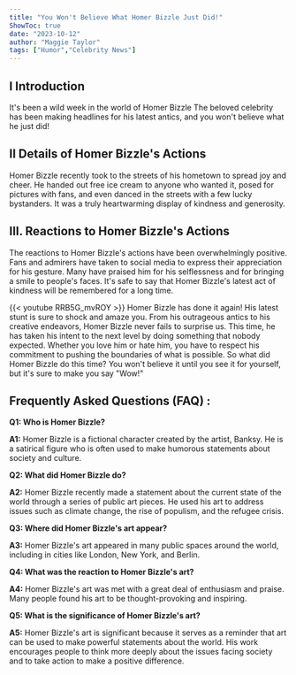 ```yaml
---
title: "You Won't Believe What Homer Bizzle Just Did!"
ShowToc: true 
date: "2023-10-12"
author: "Maggie Taylor" 
tags: ["Humor","Celebrity News"]
---
```

## I Introduction

It's been a wild week in the world of Homer Bizzle The beloved celebrity has been making headlines for his latest antics, and you won't believe what he just did!

## II Details of Homer Bizzle's Actions

Homer Bizzle recently took to the streets of his hometown to spread joy and cheer. He handed out free ice cream to anyone who wanted it, posed for pictures with fans, and even danced in the streets with a few lucky bystanders. It was a truly heartwarming display of kindness and generosity.

## III. Reactions to Homer Bizzle's Actions

The reactions to Homer Bizzle's actions have been overwhelmingly positive. Fans and admirers have taken to social media to express their appreciation for his gesture. Many have praised him for his selflessness and for bringing a smile to people's faces. It's safe to say that Homer Bizzle's latest act of kindness will be remembered for a long time.

{{< youtube RRB5G_mvROY >}} 
Homer Bizzle has done it again! His latest stunt is sure to shock and amaze you. From his outrageous antics to his creative endeavors, Homer Bizzle never fails to surprise us. This time, he has taken his intent to the next level by doing something that nobody expected. Whether you love him or hate him, you have to respect his commitment to pushing the boundaries of what is possible. So what did Homer Bizzle do this time? You won't believe it until you see it for yourself, but it's sure to make you say "Wow!"

## Frequently Asked Questions (FAQ) :
**Q1: Who is Homer Bizzle?**

**A1:** Homer Bizzle is a fictional character created by the artist, Banksy. He is a satirical figure who is often used to make humorous statements about society and culture.

**Q2: What did Homer Bizzle do?**

**A2:** Homer Bizzle recently made a statement about the current state of the world through a series of public art pieces. He used his art to address issues such as climate change, the rise of populism, and the refugee crisis.

**Q3: Where did Homer Bizzle's art appear?**

**A3:** Homer Bizzle's art appeared in many public spaces around the world, including in cities like London, New York, and Berlin.

**Q4: What was the reaction to Homer Bizzle's art?**

**A4:** Homer Bizzle's art was met with a great deal of enthusiasm and praise. Many people found his art to be thought-provoking and inspiring.

**Q5: What is the significance of Homer Bizzle's art?**

**A5:** Homer Bizzle's art is significant because it serves as a reminder that art can be used to make powerful statements about the world. His work encourages people to think more deeply about the issues facing society and to take action to make a positive difference.



